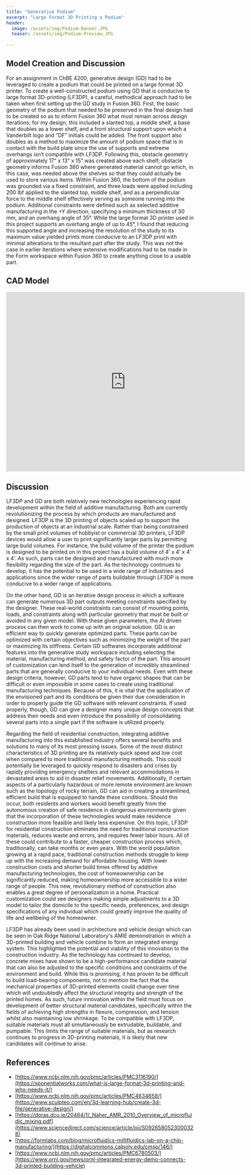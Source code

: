 ```yaml
---
title: "Generative Podium"
excerpt: "Large Format 3D Printing a Podium"
header:
  image: /assets/img/Podium-Banner.JPG
  teaser: /assets/img/Podium-Preview.JPG
   
---
```

## Model Creation and Discussion
For an assignment in ChBE 4200, generative design (GD) had to be leveraged to create a podium that could be printed on a large format 3D printer. To create a well-constructed podium using GD that is conducive to large format 3D-printing (LF3DP), a careful, methodical approach had to be taken when first setting up the GD study in Fusion 360. First, the basic geometry of the podium that needed to be preserved in the final design had to be created so as to inform Fusion 360 what must remain across design iterations; for my design, this included a slanted top, a middle shelf, a base that doubles as a lower shelf, and a front structural support upon which a Vanderbilt logo and “DF” initials could be added. The front support also doubles as a method to maximize the amount of podium space that is in contact with the build plate since the use of supports and extreme overhangs isn’t compatible with LF3DP. Following this, obstacle geometry of approximately 17” x 13” x 15” was created above each shelf; obstacle geometry informs Fusion 360 where generated material cannot go which, in this case, was needed above the shelves so that they could actually be used to store various items. Within Fusion 360, the bottom of the podium was grounded via a fixed constraint, and three loads were applied including 200 lbf applied to the slanted top, middle shelf, and as a perpendicular force to the middle shelf effectively serving as someone running into the podium. Additional constraints were defined such as selected additive manufacturing in the +Y direction, specifying a minimum thickness of 30 mm, and an overhang angle of 35°. While the large format 3D printer used in this project supports an overhang angle of up to 45°, I found that reducing this supported angle and increasing the resolution of the study to its maximum value yielded prints more conducive to an LF3DP print with minimal alterations to the resultant part after the study. This was not the case in earlier iterations where extensive modifications had to be made in the Form workspace within Fusion 360 to create anything close to a usable part.

## CAD Model
<iframe src="https://vanderbilt643.autodesk360.com/shares/public/SH512d4QTec90decfa6e48e71d7f94240618?mode=embed" width="640" height="480" allowfullscreen="true" webkitallowfullscreen="true" mozallowfullscreen="true"  frameborder="0"></iframe>

## Discussion
LF3DP and GD are both relatively new technologies experiencing rapid development within the field of additive manufacturing. Both are currently revolutionizing the process by which products are manufactured and designed. LF3DP is the 3D printing of objects scaled up to support the production of objects at an industrial scale. Rather than being constrained by the small print volumes of hobbyist or commercial 3D printers, LF3DP devices would allow a user to print significantly larger parts by permitting large build volumes. For instance, the build volume of the printer the podium is designed to be printed on in this project has a build volume of 4’ x 4’ x 4’ x 4’. As such, parts can be designed and manufactured with much more flexibility regarding the size of the part. As the technology continues to develop, it has the potential to be used in a wide range of industries and applications since the wider range of parts buildable through LF3DP is more conducive to a wider range of applications.

On the other hand, GD is an iterative design process in which a software can generate numerous 3D part outputs meeting constraints specified by the designer. These real-world constraints can consist of mounting points, loads, and constraints along with particular geometry that must be built or avoided in any given model. With these given parameters, the AI driven process can then work to come up with an original solution. GD is an efficient way to quickly generate optimized parts. These parts can be optimized with certain objectives such as minimizing the weight of the part or maximizing its stiffness. Certain GD softwares incorporate additional features into the generative study workspace including selecting the material, manufacturing method, and safety factor of the part. This amount of customization can lend itself to the generation of incredibly streamlined parts that are generally conducive to your individual needs. Even with these design criteria, however, GD parts tend to have organic shapes that can be difficult or even impossible in some cases to create using traditional manufacturing techniques. Because of this, it is vital that the application of the envisioned part and its conditions be given their due consideration in order to properly guide the GD software with relevant constraints. If used properly, though, GD can give a designer many unique design concepts that address their needs and even introduce the possibility of consolidating several parts into a single part if the software is utilized properly.

Regarding the field of residential construction, integrating additive manufacturing into this established industry offers several benefits and solutions to many of its most pressing issues. Some of the most distinct characteristics of 3D printing are its relatively quick speed and low cost when compared to more traditional manufacturing methods. This could potentially be leveraged to quickly respond to disasters and crises by rapidly providing emergency shelters and relevant accommodations in devastated areas to aid in disaster relief movements. Additionally, if certain aspects of a particularly hazardous or more remote environment are known such as the topology of rocky terrain, GD can aid in creating a streamlined, efficient build that is equipped to handle these conditions. Should this occur, both residents and workers would benefit greatly from the autonomous creation of safe residence in dangerous environments given that the incorporation of these technologies would make residence construction more feasible and likely less expensive. On this topic, LF3DP for residential construction eliminates the need for traditional construction materials, reduces waste and errors, and requires fewer labor hours. All of these could contribute to a faster, cheaper construction process which, traditionally, can take months or even years. With the world population growing at a rapid pace, traditional construction methods struggle to keep up with the increasing demand for affordable housing. With lower construction costs and shorter build times offered by additive manufacturing technologies, the cost of homeownership can be significantly reduced, making homeownership more accessible to a wider range of people. This new, revolutionary method of construction also enables a great degree of personalization in a home. Practical customization could see designers making simple adjustments to a 3D model to tailor the domicile to the specific needs, preferences, and design specifications of any individual which could greatly improve the quality of life and wellbeing of the homeowner.

LF3DP has already been used in architecture and vehicle design which can be seen in Oak Ridge National Laboratory's AMIE demonstration in which a 3D-printed building and vehicle combine to form an integrated energy system. This highlighted the potential and viability of this innovation to the construction industry. As the technology has continued to develop, concrete mixes have shown to be a high-performance candidate material that can also be adjusted to the specific conditions and constraints of the environment and build. While this is promising, it has proven to be difficult to build load-bearing components, not to mention the fact that the mechanical properties of 3D-printed elements could change over time which will undoubtedly affect the structural integrity and strength of the printed homes. As such, future innovation within the field must focus on development of better structural material candidates, specifically within the fields of achieving high strengths in flexure, compression, and tension whilst also maintaining low shrinkage. To be compatible with LF3DP, suitable materials must all simultaneously be extrudable, buildable, and pumpable. This limits the range of suitable materials, but as research continues to progress in 3D-printing materials, it is likely that new candidates will continue to arise.

## References
* [https://www.ncbi.nlm.nih.gov/pmc/articles/PMC3116190/](https://xponentialworks.com/what-is-large-format-3d-printing-and-who-needs-it/)
* [https://www.ncbi.nlm.nih.gov/pmc/articles/PMC4634658/](https://www.sculpteo.com/en/3d-learning-hub/create-3d-file/generative-design/)
* [https://doras.dcu.ie/20464/1/_Naher_AMR_2010_Overview_of_microfluidic_mixing.pdf](https://www.sciencedirect.com/science/article/pii/S0926580523000328)
* [https://formlabs.com/blog/microfluidics-millifluidics-lab-on-a-chip-manufacturing/](https://digitalcommons.calpoly.edu/cmsp/146/)
* [https://www.ncbi.nlm.nih.gov/pmc/articles/PMC6780503/](https://www.ornl.gov/news/ornl-integrated-energy-demo-connects-3d-printed-building-vehicle)
